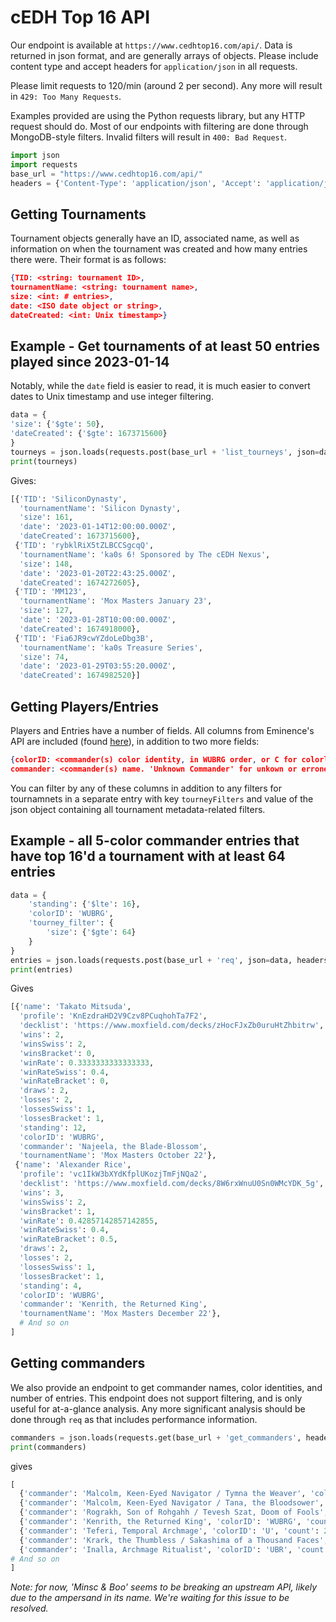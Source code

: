 # cEDH Top 16 API

Our endpoint is available at `https://www.cedhtop16.com/api/`. Data is returned in json format, and are generally arrays of objects. Please include content type and accept headers for `application/json` in all requests.

Please limit requests to 120/min (around 2 per second). Any more will result in `429: Too Many Requests`.

Examples provided are using the Python requests library, but any HTTP request should do. Most of our endpoints with filtering are done through MongoDB-style filters. Invalid filters will result in `400: Bad Request`.

```python
import json
import requests
base_url = "https://www.cedhtop16.com/api/"
headers = {'Content-Type': 'application/json', 'Accept': 'application/json'}
```

## Getting Tournaments

Tournament objects generally have an ID, associated name, as well as information on when the tournament was created and how many entries there were. Their format is as follows:

```json
{TID: <string: tournament ID>,
tournamentName: <string: tournament name>,
size: <int: # entries>,
date: <ISO date object or string>,
dateCreated: <int: Unix timestamp>}
```

## Example - Get tournaments of at least 50 entries played since 2023-01-14

Notably, while the `date` field is easier to read, it is much easier to convert dates to Unix timestamp and use integer filtering.

```python
data = {
'size': {'$gte': 50},
'dateCreated': {'$gte': 1673715600}
}
tourneys = json.loads(requests.post(base_url + 'list_tourneys', json=data, headers=headers).text)
print(tourneys)
```

Gives:

```python
[{'TID': 'SiliconDynasty',
  'tournamentName': 'Silicon Dynasty',
  'size': 161,
  'date': '2023-01-14T12:00:00.000Z',
  'dateCreated': 1673715600},
 {'TID': 'rybklRiX5tZLBCCSgcqQ',
  'tournamentName': 'ka0s 6! Sponsored by The cEDH Nexus',
  'size': 148,
  'date': '2023-01-20T22:43:25.000Z',
  'dateCreated': 1674272605},
 {'TID': 'MM123',
  'tournamentName': 'Mox Masters January 23',
  'size': 127,
  'date': '2023-01-28T10:00:00.000Z',
  'dateCreated': 1674918000},
 {'TID': 'Fia6JR9cwYZdoLeDbg3B',
  'tournamentName': 'ka0s Treasure Series',
  'size': 74,
  'date': '2023-01-29T03:55:20.000Z',
  'dateCreated': 1674982520}]
```

## Getting Players/Entries

Players and Entries have a number of fields. All columns from Eminence's API are included (found [here](https://eminence.events/api/docs)), in addition to two more fields:

```json
{colorID: <commander(s) color identity, in WUBRG order, or C for colorless (mutally exclusive). 'N/A' for unknown or erroneous commander names>,
commander: <commander(s) name. 'Unknown Commander' for unkown or erroneous decklist links.>}
```

You can filter by any of these columns in addition to any filters for tournamnets in a separate entry with key `tourneyFilters` and value of the json object containing all tournament metadata-related filters.

## Example - all 5-color commander entries that have top 16'd a tournament with at least 64 entries

```python
data = {
    'standing': {'$lte': 16}, 
    'colorID': 'WUBRG',
    'tourney_filter': {
        'size': {'$gte': 64}
    }
}
entries = json.loads(requests.post(base_url + 'req', json=data, headers=headers).text)
print(entries)
```

Gives

```python
[{'name': 'Takato Mitsuda',
  'profile': 'KnEzdraHD2V9Czv8PCuqhohTa7F2',
  'decklist': 'https://www.moxfield.com/decks/zHocFJxZb0uruHtZhbitrw',
  'wins': 2,
  'winsSwiss': 2,
  'winsBracket': 0,
  'winRate': 0.3333333333333333,
  'winRateSwiss': 0.4,
  'winRateBracket': 0,
  'draws': 2,
  'losses': 2,
  'lossesSwiss': 1,
  'lossesBracket': 1,
  'standing': 12,
  'colorID': 'WUBRG',
  'commander': 'Najeela, the Blade-Blossom',
  'tournamentName': 'Mox Masters October 22'},
 {'name': 'Alexander Rice',
  'profile': 'vc1IkW3bXYdKfplUKozjTmFjNQa2',
  'decklist': 'https://www.moxfield.com/decks/8W6rxWnuU0Sn0WMcYDK_5g',
  'wins': 3,
  'winsSwiss': 2,
  'winsBracket': 1,
  'winRate': 0.42857142857142855,
  'winRateSwiss': 0.4,
  'winRateBracket': 0.5,
  'draws': 2,
  'losses': 2,
  'lossesSwiss': 1,
  'lossesBracket': 1,
  'standing': 4,
  'colorID': 'WUBRG',
  'commander': 'Kenrith, the Returned King',
  'tournamentName': 'Mox Masters December 22'},
  # And so on
]
```

## Getting commanders

We also provide an endpoint to get commander names, color identities, and number of entries. This endpoint does not support filtering, and is only useful for at-a-glance analysis. Any more significant analysis should be done through `req` as that includes performance information.

```python
commanders = json.loads(requests.get(base_url + 'get_commanders', headers=headers).text)
print(commanders)
```

gives

```python
[
  {'commander': 'Malcolm, Keen-Eyed Navigator / Tymna the Weaver', 'colorID': 'WUB', 'count': 23},
  {'commander': 'Malcolm, Keen-Eyed Navigator / Tana, the Bloodsower', 'colorID': 'URG', 'count': 28},
  {'commander': 'Rograkh, Son of Rohgahh / Tevesh Szat, Doom of Fools', 'colorID': 'BR', 'count': 10},
  {'commander': 'Kenrith, the Returned King', 'colorID': 'WUBRG', 'count': 24},
  {'commander': 'Teferi, Temporal Archmage', 'colorID': 'U', 'count': 2},
  {'commander': 'Krark, the Thumbless / Sakashima of a Thousand Faces', 'colorID': 'UR', 'count': 31},
  {'commander': 'Inalla, Archmage Ritualist', 'colorID': 'UBR', 'count': 17}
# And so on
]
```

_Note: for now, 'Minsc & Boo' seems to be breaking an upstream API, likely due to the ampersand in its name. We're waiting for this issue to be resolved._
